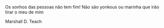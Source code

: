 Os sonhos das pessoas não tem fim! Não são yonkous ou marinha que irão tirar o meu de mim

Marshall D. Teach